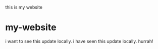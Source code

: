 this is my website
# my-website
i want to see this update locally.
i have seen this update locally. hurrah!
